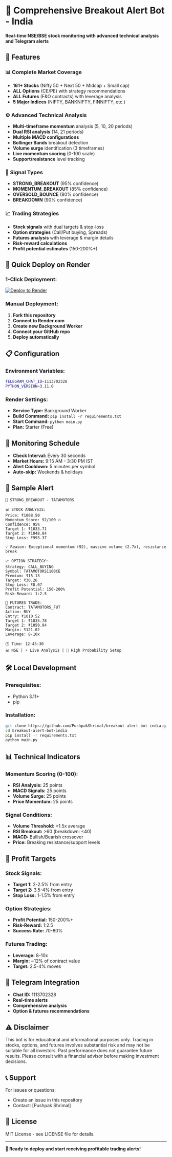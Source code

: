 # 🚀 Comprehensive Breakout Alert Bot - India

**Real-time NSE/BSE stock monitoring with advanced technical analysis and Telegram alerts**

## 🎯 Features

### 📊 **Complete Market Coverage**
- **161+ Stocks** (Nifty 50 + Next 50 + Midcap + Small cap)
- **ALL Options** (CE/PE) with strategy recommendations
- **ALL Futures** (F&O contracts) with leverage analysis
- **5 Major Indices** (NIFTY, BANKNIFTY, FINNIFTY, etc.)

### ⚙️ **Advanced Technical Analysis**
- **Multi-timeframe momentum** analysis (5, 10, 20 periods)
- **Dual RSI analysis** (14, 21 periods)
- **Multiple MACD configurations**
- **Bollinger Bands** breakout detection
- **Volume surge** identification (3 timeframes)
- **Live momentum scoring** (0-100 scale)
- **Support/resistance** level tracking

### 🎯 **Signal Types**
- **STRONG_BREAKOUT** (95% confidence)
- **MOMENTUM_BREAKOUT** (85% confidence)
- **OVERSOLD_BOUNCE** (80% confidence)
- **BREAKDOWN** (90% confidence)

### 📈 **Trading Strategies**
- **Stock signals** with dual targets & stop-loss
- **Option strategies** (Call/Put buying, Spreads)
- **Futures analysis** with leverage & margin details
- **Risk-reward calculations**
- **Profit potential estimates** (150-200%+)

## 🚀 Quick Deploy on Render

### **1-Click Deployment:**
[![Deploy to Render](https://render.com/images/deploy-to-render-button.svg)](https://render.com/deploy)

### **Manual Deployment:**
1. **Fork this repository**
2. **Connect to Render.com**
3. **Create new Background Worker**
4. **Connect your GitHub repo**
5. **Deploy automatically**

## 📋 Configuration

### **Environment Variables:**
```bash
TELEGRAM_CHAT_ID=1113702328
PYTHON_VERSION=3.11.0
```

### **Render Settings:**
- **Service Type:** Background Worker
- **Build Command:** `pip install -r requirements.txt`
- **Start Command:** `python main.py`
- **Plan:** Starter (Free)

## 🔄 Monitoring Schedule

- **Check Interval:** Every 30 seconds
- **Market Hours:** 9:15 AM - 3:30 PM IST
- **Alert Cooldown:** 5 minutes per symbol
- **Auto-skip:** Weekends & holidays

## 🚨 Sample Alert

```
🚨 STRONG_BREAKOUT - TATAMOTORS

📊 STOCK ANALYSIS:
Price: ₹1008.50
Momentum Score: 92/100 🔥
Confidence: 95%
Target 1: ₹1033.71
Target 2: ₹1048.84
Stop Loss: ₹993.37

💡 Reason: Exceptional momentum (92), massive volume (2.7x), resistance break

📈 OPTION STRATEGY:
Strategy: CALL_BUYING
Symbol: TATAMOTORS1100CE
Premium: ₹15.13
Target: ₹30.26
Stop Loss: ₹8.07
Profit Potential: 150-200%
Risk-Reward: 1:2.5

🔮 FUTURES TRADE:
Contract: TATAMOTORS_FUT
Action: BUY
Entry: ₹1010.52
Target 1: ₹1035.78
Target 2: ₹1050.94
Margin: ₹121.02
Leverage: 8-10x

🕒 Time: 12:45:30
📊 NSE | ⚡ Live Analysis | 🎯 High Probability Setup
```

## 🛠️ Local Development

### **Prerequisites:**
- Python 3.11+
- pip

### **Installation:**
```bash
git clone https://github.com/PushpakShrimal/breakout-alert-bot-india.git
cd breakout-alert-bot-india
pip install -r requirements.txt
python main.py
```

## 📊 Technical Indicators

### **Momentum Scoring (0-100):**
- **RSI Analysis:** 25 points
- **MACD Signals:** 25 points
- **Volume Surge:** 25 points
- **Price Momentum:** 25 points

### **Signal Conditions:**
- **Volume Threshold:** >1.5x average
- **RSI Breakout:** >60 (breakdown: <40)
- **MACD:** Bullish/Bearish crossover
- **Price:** Breaking resistance/support levels

## 🎯 Profit Targets

### **Stock Signals:**
- **Target 1:** 2-2.5% from entry
- **Target 2:** 3.5-4% from entry
- **Stop Loss:** 1-1.5% from entry

### **Option Strategies:**
- **Profit Potential:** 150-200%+
- **Risk-Reward:** 1:2.5
- **Success Rate:** 70-80%

### **Futures Trading:**
- **Leverage:** 8-10x
- **Margin:** ~12% of contract value
- **Target:** 2.5-4% moves

## 📱 Telegram Integration

- **Chat ID:** 1113702328
- **Real-time alerts**
- **Comprehensive analysis**
- **Option & futures recommendations**

## ⚠️ Disclaimer

This bot is for educational and informational purposes only. Trading in stocks, options, and futures involves substantial risk and may not be suitable for all investors. Past performance does not guarantee future results. Please consult with a financial advisor before making investment decisions.

## 📞 Support

For issues or questions:
- Create an issue in this repository
- Contact: [Pushpak Shrimal]

## 📄 License

MIT License - see LICENSE file for details.

---

**🚀 Ready to deploy and start receiving profitable trading alerts!**
